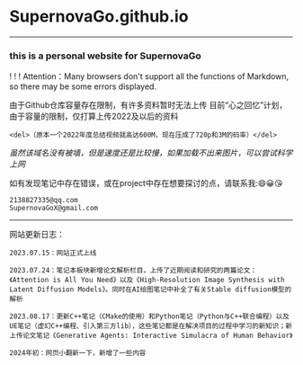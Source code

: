 # SupernovaGo.github.io

---

### this is a personal website for SupernovaGo

! ! ! Attention：Many browsers don't support all the functions of Markdown, so there may be some errors displayed.

由于Github仓库容量存在限制，有许多资料暂时无法上传
目前“心之回忆”计划，由于容量的限制，仅打算上传2022及以后的资料

    <del>（原本一个2022年度总结视频就高达600M，现在压成了720p和3M的码率）</del>


*虽然该域名没有被墙，但是速度还是比较慢，如果加载不出来图片，可以尝试科学上网*


如有发现笔记中存在错误，或在project中存在想要探讨的点，请联系我::smile::grinning::kissing_heart:
    
    2138827335@qq.com
    SupernovaGoX@gmail.com

---

网站更新日志：

    2023.07.15：网站正式上线

    2023.07.24：笔记本板块新增论文解析栏目，上传了近期阅读和研究的两篇论文：《Attention is All You Need》以及《High-Resolution Image Synthesis with Latent Diffusion Models》。同时在AI绘图笔记中补全了有关Stable diffusion模型的解析

    2023.08.17：更新C++笔记（CMake的使用）和Python笔记（Python与C++联合编程）以及UE笔记（虚幻C++编程、引入第三方lib），这些笔记都是在解决项目的过程中学习的新知识；新上传论文笔记《Generative Agents: Interactive Simulacra of Human Behavior》

    2024年初：网页小翻新一下，新增了一些内容
